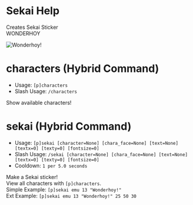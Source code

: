 # Sekai Help

Creates Sekai Sticker<br/>WONDERHOY

![Wonderhoy!](https://bae.lena.moe/0KL3pT3ioAIA.png)

# characters (Hybrid Command)
 - Usage: `[p]characters `
 - Slash Usage: `/characters `

Show available characters!

# sekai (Hybrid Command)
 - Usage: `[p]sekai [character=None] [chara_face=None] [text=None] [textx=0] [texty=0] [fontsize=0] `
 - Slash Usage: `/sekai [character=None] [chara_face=None] [text=None] [textx=0] [texty=0] [fontsize=0] `
 - Cooldown: `1 per 5.0 seconds`

Make a Sekai sticker!<br/>View all characters with `[p]characters`.<br/>Simple Example: ``[p]sekai emu 13 "Wonderhoy!"``<br/>Ext Example: ``[p]sekai emu 13 "Wonderhoy!" 25 50 30``

